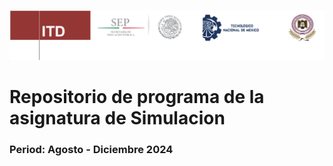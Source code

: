![](CintillaTecNM-ITD.png)
# Repositorio de programa de la asignatura de Simulacion
### Period: Agosto - Diciembre 2024

